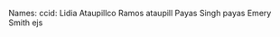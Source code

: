 Names:                      ccid:
Lidia Ataupillco Ramos      ataupill
Payas Singh                 payas
Emery Smith                 ejs